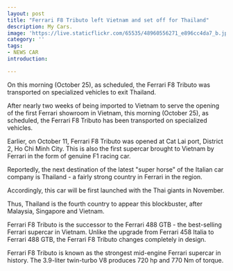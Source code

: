 ```yaml
---
layout: post
title: "Ferrari F8 Tributo left Vietnam and set off for Thailand"
description: My Cars.
image: 'https://live.staticflickr.com/65535/48960556271_e896cc4da7_b.jpg'
category: ''
tags:
- NEWS CAR
introduction:

---
```

On this morning (October 25), as scheduled, the Ferrari F8 Tributo was transported on specialized vehicles to exit Thailand.

After nearly two weeks of being imported to Vietnam to serve the opening of the first Ferrari showroom in Vietnam, this morning (October 25), as scheduled, the Ferrari F8 Tributo has been transported on specialized vehicles.

Earlier, on October 11, Ferrari F8 Tributo was opened at Cat Lai port, District 2, Ho Chi Minh City. This is also the first supercar brought to Vietnam by Ferrari in the form of genuine F1 racing car.

Reportedly, the next destination of the latest "super horse" of the Italian car company is Thailand - a fairly strong country in Ferrari in the region.

Accordingly, this car will be first launched with the Thai giants in November.

Thus, Thailand is the fourth country to appear this blockbuster, after Malaysia, Singapore and Vietnam.

Ferrari F8 Tributo is the successor to the Ferrari 488 GTB - the best-selling Ferrari supercar in Vietnam. Unlike the upgrade from Ferrari 458 Italia to Ferrari 488 GTB, the Ferrari F8 Tributo changes completely in design.

Ferrari F8 Tributo is known as the strongest mid-engine Ferrari supercar in history. The 3.9-liter twin-turbo V8 produces 720 hp and 770 Nm of torque.